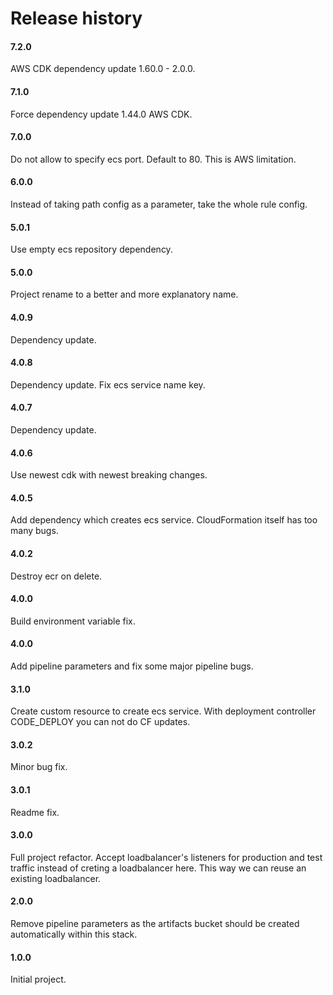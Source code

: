 # Release history

#### 7.2.0
AWS CDK dependency update 1.60.0 - 2.0.0.

#### 7.1.0
Force dependency update 1.44.0 AWS CDK.

#### 7.0.0
Do not allow to specify ecs port. Default to 80.
This is AWS limitation.

#### 6.0.0
Instead of taking path config as a parameter, take the 
whole rule config.

#### 5.0.1
Use empty ecs repository dependency.

#### 5.0.0
Project rename to a better and more explanatory name.

#### 4.0.9
Dependency update.

#### 4.0.8
Dependency update. Fix ecs service name key.

#### 4.0.7
Dependency update.

#### 4.0.6
Use newest cdk with newest breaking changes.

#### 4.0.5
Add dependency which creates ecs service. CloudFormation itself
has too many bugs.

#### 4.0.2
Destroy ecr on delete.

#### 4.0.0
Build environment variable fix.

#### 4.0.0
Add pipeline parameters and fix some major pipeline bugs.

#### 3.1.0
Create custom resource to create ecs service. With deployment controller CODE_DEPLOY you
can not do CF updates.

#### 3.0.2
Minor bug fix.

#### 3.0.1
Readme fix.

#### 3.0.0
Full project refactor. Accept loadbalancer's listeners for production and test traffic instead of creting
a loadbalancer here. This way we can reuse an existing loadbalancer.

#### 2.0.0
Remove pipeline parameters as the artifacts bucket should be created automatically within this stack.

#### 1.0.0
Initial project.
